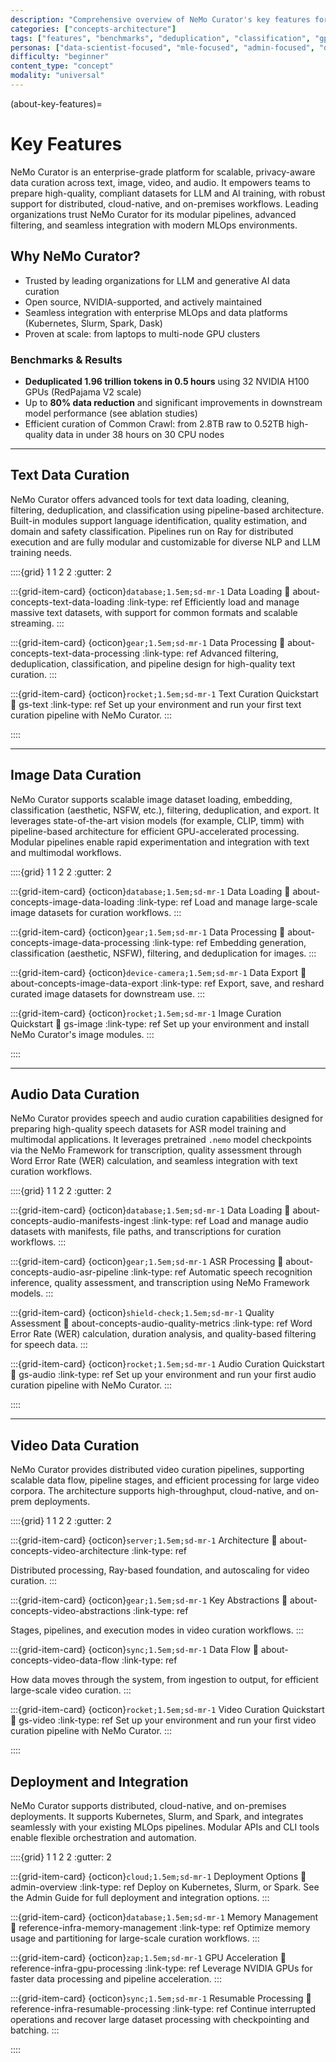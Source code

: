 ```yaml
---
description: "Comprehensive overview of NeMo Curator's key features for text, image, video, and audio data curation with deployment options"
categories: ["concepts-architecture"]
tags: ["features", "benchmarks", "deduplication", "classification", "gpu-accelerated", "distributed", "deployment-operations"]
personas: ["data-scientist-focused", "mle-focused", "admin-focused", "devops-focused"]
difficulty: "beginner"
content_type: "concept"
modality: "universal"
---
```


(about-key-features)=

# Key Features

NeMo Curator is an enterprise-grade platform for scalable, privacy-aware data curation across text, image, video, and audio. It empowers teams to prepare high-quality, compliant datasets for LLM and AI training, with robust support for distributed, cloud-native, and on-premises workflows. Leading organizations trust NeMo Curator for its modular pipelines, advanced filtering, and seamless integration with modern MLOps environments.

## Why NeMo Curator?

- Trusted by leading organizations for LLM and generative AI data curation
- Open source, NVIDIA-supported, and actively maintained
- Seamless integration with enterprise MLOps and data platforms (Kubernetes, Slurm, Spark, Dask)
- Proven at scale: from laptops to multi-node GPU clusters

### Benchmarks & Results

- **Deduplicated 1.96 trillion tokens in 0.5 hours** using 32 NVIDIA H100 GPUs (RedPajama V2 scale)
- Up to **80% data reduction** and significant improvements in downstream model performance (see ablation studies)
- Efficient curation of Common Crawl: from 2.8TB raw to 0.52TB high-quality data in under 38 hours on 30 CPU nodes

---

## Text Data Curation

NeMo Curator offers advanced tools for text data loading, cleaning, filtering, deduplication, and classification using pipeline-based architecture. Built-in modules support language identification, quality estimation, and domain and safety classification. Pipelines run on Ray for distributed execution and are fully modular and customizable for diverse NLP and LLM training needs.

::::{grid} 1 1 2 2
:gutter: 2

:::{grid-item-card} {octicon}`database;1.5em;sd-mr-1` Data Loading
:link: about-concepts-text-data-loading
:link-type: ref
Efficiently load and manage massive text datasets, with support for common formats and scalable streaming.
:::

:::{grid-item-card} {octicon}`gear;1.5em;sd-mr-1` Data Processing
:link: about-concepts-text-data-processing
:link-type: ref
Advanced filtering, deduplication, classification, and pipeline design for high-quality text curation.
:::

:::{grid-item-card} {octicon}`rocket;1.5em;sd-mr-1` Text Curation Quickstart
:link: gs-text
:link-type: ref
Set up your environment and run your first text curation pipeline with NeMo Curator.
:::

::::

---

## Image Data Curation

NeMo Curator supports scalable image dataset loading, embedding, classification (aesthetic, NSFW, etc.), filtering, deduplication, and export. It leverages state-of-the-art vision models (for example, CLIP, timm) with pipeline-based architecture for efficient GPU-accelerated processing. Modular pipelines enable rapid experimentation and integration with text and multimodal workflows.

::::{grid} 1 1 2 2
:gutter: 2

:::{grid-item-card} {octicon}`database;1.5em;sd-mr-1` Data Loading
:link: about-concepts-image-data-loading
:link-type: ref
Load and manage large-scale image datasets for curation workflows.
:::

:::{grid-item-card} {octicon}`gear;1.5em;sd-mr-1` Data Processing
:link: about-concepts-image-data-processing
:link-type: ref
Embedding generation, classification (aesthetic, NSFW), filtering, and deduplication for images.
:::

:::{grid-item-card} {octicon}`device-camera;1.5em;sd-mr-1` Data Export
:link: about-concepts-image-data-export
:link-type: ref
Export, save, and reshard curated image datasets for downstream use.
:::

:::{grid-item-card} {octicon}`rocket;1.5em;sd-mr-1` Image Curation Quickstart
:link: gs-image
:link-type: ref
Set up your environment and install NeMo Curator's image modules.
:::

::::

---

## Audio Data Curation

NeMo Curator provides speech and audio curation capabilities designed for preparing high-quality speech datasets for ASR model training and multimodal applications. It leverages pretrained `.nemo` model checkpoints via the NeMo Framework for transcription, quality assessment through Word Error Rate (WER) calculation, and seamless integration with text curation workflows.

::::{grid} 1 1 2 2
:gutter: 2

:::{grid-item-card} {octicon}`database;1.5em;sd-mr-1` Data Loading
:link: about-concepts-audio-manifests-ingest
:link-type: ref
Load and manage audio datasets with manifests, file paths, and transcriptions for curation workflows.
:::

:::{grid-item-card} {octicon}`gear;1.5em;sd-mr-1` ASR Processing
:link: about-concepts-audio-asr-pipeline
:link-type: ref
Automatic speech recognition inference, quality assessment, and transcription using NeMo Framework models.
:::

:::{grid-item-card} {octicon}`shield-check;1.5em;sd-mr-1` Quality Assessment
:link: about-concepts-audio-quality-metrics
:link-type: ref
Word Error Rate (WER) calculation, duration analysis, and quality-based filtering for speech data.
:::

:::{grid-item-card} {octicon}`rocket;1.5em;sd-mr-1` Audio Curation Quickstart
:link: gs-audio
:link-type: ref
Set up your environment and run your first audio curation pipeline with NeMo Curator.
:::

::::

---

## Video Data Curation

NeMo Curator provides distributed video curation pipelines, supporting scalable data flow, pipeline stages, and efficient processing for large video corpora. The architecture supports high-throughput, cloud-native, and on-prem deployments.

::::{grid} 1 1 2 2
:gutter: 2

:::{grid-item-card} {octicon}`server;1.5em;sd-mr-1` Architecture
:link: about-concepts-video-architecture
:link-type: ref

Distributed processing, Ray-based foundation, and autoscaling for video curation.
:::

:::{grid-item-card} {octicon}`gear;1.5em;sd-mr-1` Key Abstractions
:link: about-concepts-video-abstractions
:link-type: ref

Stages, pipelines, and execution modes in video curation workflows.
:::

:::{grid-item-card} {octicon}`sync;1.5em;sd-mr-1` Data Flow
:link: about-concepts-video-data-flow
:link-type: ref

How data moves through the system, from ingestion to output, for efficient large-scale video curation.
:::

:::{grid-item-card} {octicon}`rocket;1.5em;sd-mr-1` Video Curation Quickstart
:link: gs-video
:link-type: ref
Set up your environment and run your first video curation pipeline with NeMo Curator.
:::

::::

## Deployment and Integration

NeMo Curator supports distributed, cloud-native, and on-premises deployments. It supports Kubernetes, Slurm, and Spark, and integrates seamlessly with your existing MLOps pipelines. Modular APIs and CLI tools enable flexible orchestration and automation.

::::{grid} 1 1 2 2
:gutter: 2

:::{grid-item-card} {octicon}`cloud;1.5em;sd-mr-1` Deployment Options
:link: admin-overview
:link-type: ref
Deploy on Kubernetes, Slurm, or Spark. See the Admin Guide for full deployment and integration options.
:::

:::{grid-item-card} {octicon}`database;1.5em;sd-mr-1` Memory Management
:link: reference-infra-memory-management
:link-type: ref
Optimize memory usage and partitioning for large-scale curation workflows.
:::

:::{grid-item-card} {octicon}`zap;1.5em;sd-mr-1` GPU Acceleration
:link: reference-infra-gpu-processing
:link-type: ref
Leverage NVIDIA GPUs for faster data processing and pipeline acceleration.
:::

:::{grid-item-card} {octicon}`sync;1.5em;sd-mr-1` Resumable Processing
:link: reference-infra-resumable-processing
:link-type: ref
Continue interrupted operations and recover large dataset processing with checkpointing and batching.
:::

::::
